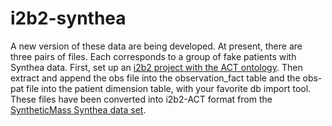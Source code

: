 # i2b2-synthea

A new version of these data are being developed. At present, there are three pairs of files. Each corresponds to a group of fake patients with Synthea data. First, set up an [i2b2 project with the ACT ontology](https://community.i2b2.org/wiki/display/RM/1.7.12a+Release+Notes#id-1.7.12aReleaseNotes-act-ontolog). Then extract and append the obs file into the observation_fact table and the obs-pat file into the patient dimension table, with your favorite db import tool. These files have been converted into i2b2-ACT format from the [SyntheticMass Synthea data set](https://synthea.mitre.org/downloads).
